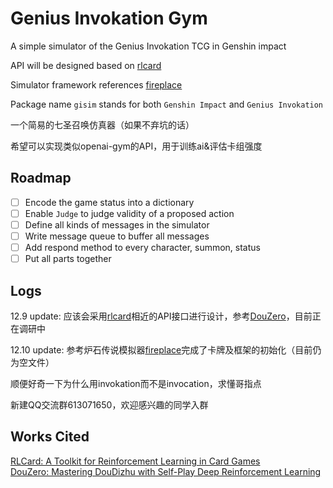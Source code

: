 # Genius Invokation Gym

A simple simulator of the Genius Invokation TCG in Genshin impact

API will be designed based on [rlcard](https://github.com/datamllab/rlcard)

Simulator framework references [fireplace](https://github.com/jleclanche/fireplace)

Package name `gisim` stands for both `Genshin Impact` and `Genius Invokation`

一个简易的七圣召唤仿真器（如果不弃坑的话）

希望可以实现类似openai-gym的API，用于训练ai&评估卡组强度


## Roadmap
- [ ] Encode the game status into a dictionary
- [ ] Enable `Judge` to judge validity of a proposed action
- [ ] Define all kinds of messages in the simulator
- [ ] Write message queue to buffer all messages
- [ ] Add respond method to every character, summon, status
- [ ] Put all parts together

## Logs

12.9 update: 应该会采用[rlcard](https://github.com/datamllab/rlcard)相近的API接口进行设计，参考[DouZero](https://github.com/kwai/DouZero)，目前正在调研中

12.10 update: 参考炉石传说模拟器[fireplace](https://github.com/jleclanche/fireplace)完成了卡牌及框架的初始化（目前仍为空文件）

顺便好奇一下为什么用invokation而不是invocation，求懂哥指点

新建QQ交流群613071650，欢迎感兴趣的同学入群

## Works Cited

[RLCard: A Toolkit for Reinforcement Learning in Card Games](https://github.com/datamllab/rlcard)  
[DouZero: Mastering DouDizhu with Self-Play Deep Reinforcement Learning](https://github.com/kwai/DouZero)
